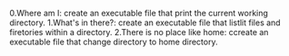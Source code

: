 0.Where am I:
create an executable file that print the current working directory.
1.What's in there?:
create an executable file that listlit files and firetories  within a directory.
2.There is no place like home:
ccreate an executable file that change directory to home directory. 
